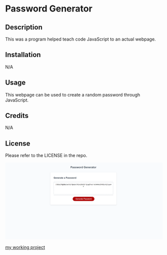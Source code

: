# Password Generator

## Description

This was a program helped teach code JavaScript to an actual webpage. 

## Installation

N/A

## Usage

This webpage can be used to create a random password through JavaScript.

## Credits

N/A

## License

Please refer to the LICENSE in the repo.

![](2022-09-19.png)

[my working project](https://ckostohr.github.io/Password-Gen/)